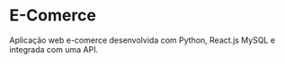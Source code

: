 # E-Comerce
Aplicação web e-comerce desenvolvida com Python, React.js MySQL e integrada com uma API. 
